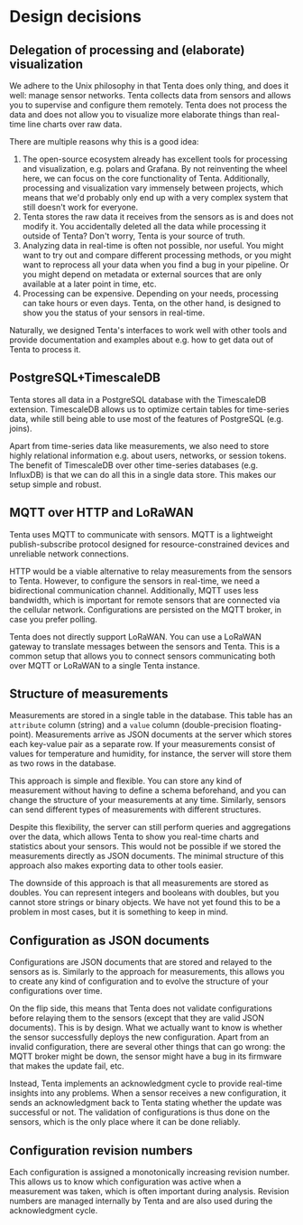 # Design decisions

## Delegation of processing and (elaborate) visualization

We adhere to the Unix philosophy in that Tenta does only thing, and does it well: manage sensor networks. Tenta collects data from sensors and allows you to supervise and configure them remotely. Tenta does not process the data and does not allow you to visualize more elaborate things than real-time line charts over raw data.

There are multiple reasons why this is a good idea:

1. The open-source ecosystem already has excellent tools for processing and visualization, e.g. polars and Grafana. By not reinventing the wheel here, we can focus on the core functionality of Tenta. Additionally, processing and visualization vary immensely between projects, which means that we'd probably only end up with a very complex system that still doesn't work for everyone.
1. Tenta stores the raw data it receives from the sensors as is and does not modify it. You accidentally deleted all the data while processing it outside of Tenta? Don't worry, Tenta is your source of truth.
1. Analyzing data in real-time is often not possible, nor useful. You might want to try out and compare different processing methods, or you might want to reprocess all your data when you find a bug in your pipeline. Or you might depend on metadata or external sources that are only available at a later point in time, etc.
1. Processing can be expensive. Depending on your needs, processing can take hours or even days. Tenta, on the other hand, is designed to show you the status of your sensors in real-time.

Naturally, we designed Tenta's interfaces to work well with other tools and provide documentation and examples about e.g. how to get data out of Tenta to process it.

## PostgreSQL+TimescaleDB

Tenta stores all data in a PostgreSQL database with the TimescaleDB extension. TimescaleDB allows us to optimize certain tables for time-series data, while still being able to use most of the features of PostgreSQL (e.g. joins).

Apart from time-series data like measurements, we also need to store highly relational information e.g. about users, networks, or session tokens. The benefit of TimescaleDB over other time-series databases (e.g. InfluxDB) is that we can do all this in a single data store. This makes our setup simple and robust.

## MQTT over HTTP and LoRaWAN

Tenta uses MQTT to communicate with sensors. MQTT is a lightweight publish-subscribe protocol designed for resource-constrained devices and unreliable network connections.

HTTP would be a viable alternative to relay measurements from the sensors to Tenta. However, to configure the sensors in real-time, we need a bidirectional communication channel. Additionally, MQTT uses less bandwidth, which is important for remote sensors that are connected via the cellular network. Configurations are persisted on the MQTT broker, in case you prefer polling.

Tenta does not directly support LoRaWAN. You can use a LoRaWAN gateway to translate messages between the sensors and Tenta. This is a common setup that allows you to connect sensors communicating both over MQTT or LoRaWAN to a single Tenta instance.

## Structure of measurements

Measurements are stored in a single table in the database. This table has an `attribute` column (string) and a `value` column (double-precision floating-point). Measurements arrive as JSON documents at the server which stores each key-value pair as a separate row. If your measurements consist of values for temperature and humidity, for instance, the server will store them as two rows in the database.

This approach is simple and flexible. You can store any kind of measurement without having to define a schema beforehand, and you can change the structure of your measurements at any time. Similarly, sensors can send different types of measurements with different structures.

Despite this flexibility, the server can still perform queries and aggregations over the data, which allows Tenta to show you real-time charts and statistics about your sensors. This would not be possible if we stored the measurements directly as JSON documents. The minimal structure of this approach also makes exporting data to other tools easier.

The downside of this approach is that all measurements are stored as doubles. You can represent integers and booleans with doubles, but you cannot store strings or binary objects. We have not yet found this to be a problem in most cases, but it is something to keep in mind.

## Configuration as JSON documents

Configurations are JSON documents that are stored and relayed to the sensors as is. Similarly to the approach for measurements, this allows you to create any kind of configuration and to evolve the structure of your configurations over time.

On the flip side, this means that Tenta does not validate configurations before relaying them to the sensors (except that they are valid JSON documents). This is by design. What we actually want to know is whether the sensor successfully deploys the new configuration. Apart from an invalid configuration, there are several other things that can go wrong: the MQTT broker might be down, the sensor might have a bug in its firmware that makes the update fail, etc.

Instead, Tenta implements an acknowledgment cycle to provide real-time insights into any problems. When a sensor receives a new configuration, it sends an acknowledgment back to Tenta stating whether the update was successful or not. The validation of configurations is thus done on the sensors, which is the only place where it can be done reliably.

## Configuration revision numbers

Each configuration is assigned a monotonically increasing revision number. This allows us to know which configuration was active when a measurement was taken, which is often important during analysis. Revision numbers are managed internally by Tenta and are also used during the acknowledgment cycle.
